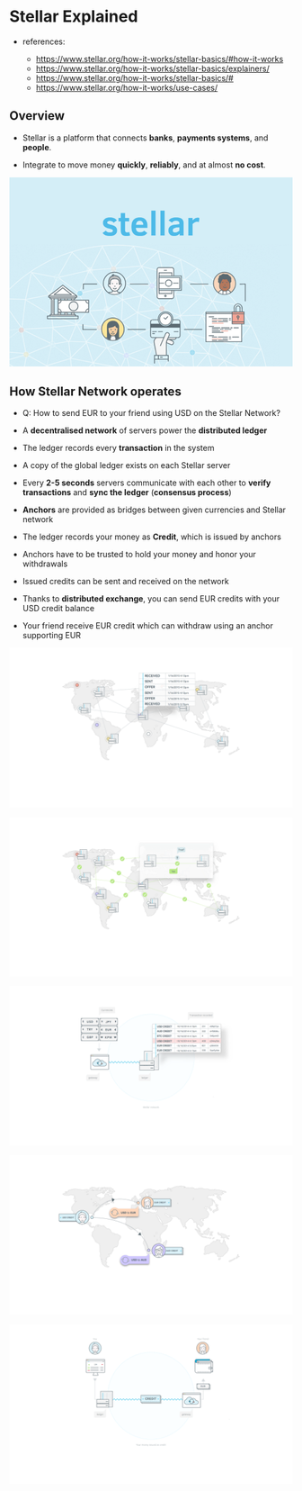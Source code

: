 # Stellar Explained

- references:

  - <https://www.stellar.org/how-it-works/stellar-basics/#how-it-works>
  - <https://www.stellar.org/how-it-works/stellar-basics/explainers/>
  - <https://www.stellar.org/how-it-works/stellar-basics/#>
  - <https://www.stellar.org/how-it-works/use-cases/>

## Overview

- Stellar is a platform that connects **banks**, **payments systems**, and **people**.

- Integrate to move money **quickly**, **reliably**, and at almost **no cost**.

![logo](images/stellar.png "logo")

## How Stellar Network operates

- Q: How to send EUR to your friend using USD on the Stellar Network?

- A **decentralised network** of servers power the **distributed ledger**
- The ledger records every **transaction** in the system
- A copy of the global ledger exists on each Stellar server
- Every **2-5 seconds** servers communicate with each other to **verify transactions** and **sync the ledger** (**consensus process**)
- **Anchors** are provided as bridges between given currencies and Stellar network
- The ledger records your money as **Credit**, which is issued by anchors
- Anchors have to be trusted to hold your money and honor your withdrawals
- Issued credits can be sent and received on the network
- Thanks to **distributed exchange**, you can send EUR credits with your USD credit balance
- Your friend receive EUR credit which can withdraw using an anchor supporting EUR

![Stellar Network](images/stellar-network.png "Stellar Network")

![Stellar Consensus](./images/Stellar-consensus.png "Stellar Consensus")

![Credit table](images/credit-table.png "credit table")

![Stellar exchange](images/Stellar-exchange.png "Stellar exchange")

![process overview](images/process-overview.png "process overview")